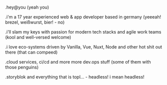 .hey@you (yeah you) 

.i\'m a 17 year experienced web & app developer based in germany (yeeeah! brezel, weißwurst, bier! - no)

.i\'ll slam my keys with passion for modern tech stacks and agile work teams (kool and well-versed welcome)

.i love eco-systems driven by Vanilla, Vue, Nuxt, Node and other hot shit out there (that can compeed)

.cloud services, ci/cd and more more dev.ops stuff (some of them with those penguins)

.storyblok and everything that is topl... - headless! i mean headless!
